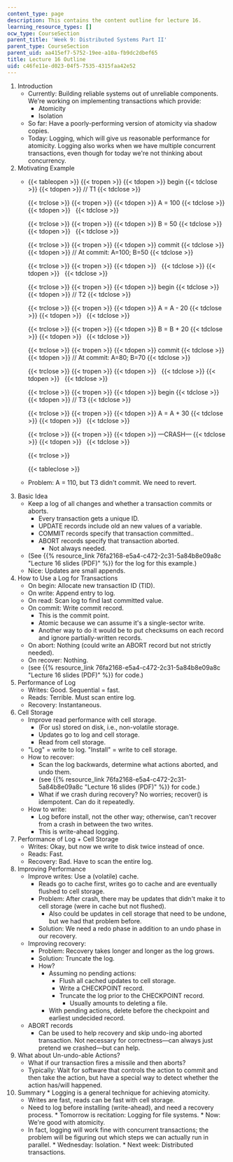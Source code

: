 ```yaml
---
content_type: page
description: This contains the content outline for lecture 16.
learning_resource_types: []
ocw_type: CourseSection
parent_title: 'Week 9: Distributed Systems Part II'
parent_type: CourseSection
parent_uid: aa415ef7-5752-19ee-a10a-fb9dc2dbef65
title: Lecture 16 Outline
uid: c46fe11e-d023-04f5-7535-4315faa42e52
---
```


1.  Introduction
    *   Currently: Building reliable systems out of unreliable components. We're working on implementing transactions which provide:
        *   Atomicity
        *   Isolation
    *   So far: Have a poorly-performing version of atomicity via shadow copies.
    *   Today: Logging, which will give us reasonable performance for atomicity. Logging also works when we have multiple concurrent transactions, even though for today we're not thinking about concurrency.
2.  Motivating Example
    *   {{< tableopen >}}
        {{< tropen >}}
        {{< tdopen >}}
        begin
        {{< tdclose >}}
        {{< tdopen >}}
        // T1
        {{< tdclose >}}
        
        {{< trclose >}}
        {{< tropen >}}
        {{< tdopen >}}
        A = 100
        {{< tdclose >}}
        {{< tdopen >}}
         
        {{< tdclose >}}
        
        {{< trclose >}}
        {{< tropen >}}
        {{< tdopen >}}
        B = 50
        {{< tdclose >}}
        {{< tdopen >}}
         
        {{< tdclose >}}
        
        {{< trclose >}}
        {{< tropen >}}
        {{< tdopen >}}
        commit
        {{< tdclose >}}
        {{< tdopen >}}
        // At commit: A=100; B=50
        {{< tdclose >}}
        
        {{< trclose >}}
        {{< tropen >}}
        {{< tdopen >}}
         
        {{< tdclose >}}
        {{< tdopen >}}
         
        {{< tdclose >}}
        
        {{< trclose >}}
        {{< tropen >}}
        {{< tdopen >}}
        begin
        {{< tdclose >}}
        {{< tdopen >}}
        // T2
        {{< tdclose >}}
        
        {{< trclose >}}
        {{< tropen >}}
        {{< tdopen >}}
        A = A - 20
        {{< tdclose >}}
        {{< tdopen >}}
         
        {{< tdclose >}}
        
        {{< trclose >}}
        {{< tropen >}}
        {{< tdopen >}}
        B = B + 20
        {{< tdclose >}}
        {{< tdopen >}}
         
        {{< tdclose >}}
        
        {{< trclose >}}
        {{< tropen >}}
        {{< tdopen >}}
        commit
        {{< tdclose >}}
        {{< tdopen >}}
        // At commit: A=80; B=70
        {{< tdclose >}}
        
        {{< trclose >}}
        {{< tropen >}}
        {{< tdopen >}}
         
        {{< tdclose >}}
        {{< tdopen >}}
         
        {{< tdclose >}}
        
        {{< trclose >}}
        {{< tropen >}}
        {{< tdopen >}}
        begin
        {{< tdclose >}}
        {{< tdopen >}}
        // T3
        {{< tdclose >}}
        
        {{< trclose >}}
        {{< tropen >}}
        {{< tdopen >}}
        A = A + 30
        {{< tdclose >}}
        {{< tdopen >}}
         
        {{< tdclose >}}
        
        {{< trclose >}}
        {{< tropen >}}
        {{< tdopen >}}
        —CRASH—
        {{< tdclose >}}
        {{< tdopen >}}
         
        {{< tdclose >}}
        
        {{< trclose >}}
        
        {{< tableclose >}}
        
    *   Problem: A = 110, but T3 didn't commit. We need to revert.
3.  Basic Idea
    *   Keep a log of all changes and whether a transaction commits or aborts.
        *   Every transaction gets a unique ID.
        *   UPDATE records include old an new values of a variable.
        *   COMMIT records specify that transaction committed..
        *   ABORT records specify that transaction aborted.
            *   Not always needed.
    *   (See {{% resource_link 76fa2168-e5a4-c472-2c31-5a84b8e09a8c "Lecture 16 slides (PDF)" %}} for the log for this example.)
    *   Nice: Updates are small appends.
4.  How to Use a Log for Transactions
    *   On begin: Allocate new transaction ID (TID).
    *   On write: Append entry to log.
    *   On read: Scan log to find last committed value.
    *   On commit: Write commit record.
        *   This is the commit point.
        *   Atomic because we can assume it's a single-sector write.
        *   Another way to do it would be to put checksums on each record and ignore partially-written records.
    *   On abort: Nothing (could write an ABORT record but not strictly needed).
    *   On recover: Nothing.
    *   (see {{% resource_link 76fa2168-e5a4-c472-2c31-5a84b8e09a8c "Lecture 16 slides (PDF)" %}} for code.)
5.  Performance of Log
    *   Writes: Good. Sequential = fast.
    *   Reads: Terrible. Must scan entire log.
    *   Recovery: Instantaneous.
6.  Cell Storage
    *   Improve read performance with cell storage.
        *   (For us) stored on disk, i.e., non-volatile storage.
        *   Updates go to log and cell storage.
        *   Read from cell storage.
    *   "Log" = write to log. "Install" = write to cell storage.
    *   How to recover:
        *   Scan the log backwards, determine what actions aborted, and undo them.
        *   (see {{% resource_link 76fa2168-e5a4-c472-2c31-5a84b8e09a8c "Lecture 16 slides (PDF)" %}} for code.)
        *   What if we crash during recovery? No worries; recover() is idempotent. Can do it repeatedly.
    *   How to write:
        *   Log before install, not the other way; otherwise, can't recover from a crash in between the two writes.
        *   This is write-ahead logging.
7.  Performance of Log + Cell Storage
    *   Writes: Okay, but now we write to disk twice instead of once.
    *   Reads: Fast.
    *   Recovery: Bad. Have to scan the entire log.
8.  Improving Performance
    *   Improve writes: Use a (volatile) cache.
        *   Reads go to cache first, writes go to cache and are eventually flushed to cell storage.
        *   Problem: After crash, there may be updates that didn't make it to cell storage (were in cache but not flushed).
            *   Also could be updates in cell storage that need to be undone, but we had that problem before.
        *   Solution: We need a redo phase in addition to an undo phase in our recovery.
    *   Improving recovery:
        *   Problem: Recovery takes longer and longer as the log grows.
        *   Solution: Truncate the log.
        *   How?
            *   Assuming no pending actions:
                *   Flush all cached updates to cell storage.
                *   Write a CHECKPOINT record.
                *   Truncate the log prior to the CHECKPOINT record.
                    *   Usually amounts to deleting a file.
            *   With pending actions, delete before the checkpoint and earliest undecided record.
    *   ABORT records
        *   Can be used to help recovery and skip undo-ing aborted transaction. Not necessary for correctness—can always just pretend we crashed—but can help.
9.  What about Un-undo-able Actions?
    *   What if our transaction fires a missile and then aborts?
    *   Typically: Wait for software that controls the action to commit and then take the action, but have a special way to detect whether the action has/will happened.
10.  Summary
    *   Logging is a general technique for achieving atomicity.
        *   Writes are fast, reads can be fast with cell storage.
        *   Need to log before installing (write-ahead), and need a recovery process.
    *   Tomorrow is recitation: Logging for file systems.
    *   Now: We're good with atomicity.
        *   In fact, logging will work fine with concurrent transactions; the problem will be figuring out which steps we can actually run in parallel.
    *   Wednesday: Isolation.
    *   Next week: Distributed transactions.